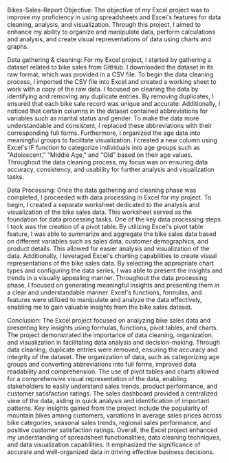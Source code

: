 Bikes-Sales-Report
Objective:
The objective of my Excel project was to improve my proficiency in using spreadsheets and Excel's features for data cleaning, analysis, and visualization. Through this project, I aimed to enhance my ability to organize and manipulate data, perform calculations and analysis, and create visual representations of data using charts and graphs.

Data gathering & cleaning:
For my Excel project, I started by gathering a dataset related to bike sales from GitHub. I downloaded the dataset in its raw format, which was provided in a CSV file.
To begin the data cleaning process, I imported the CSV file into Excel and created a working sheet to work with a copy of the raw data.
I focused on cleaning the data by identifying and removing any duplicate entries. By removing duplicates, I ensured that each bike sale record was unique and accurate.
Additionally, I noticed that certain columns in the dataset contained abbreviations for variables such as marital status and gender. To make the data more understandable and consistent, I replaced these abbreviations with their corresponding full forms.
Furthermore, I organized the age data into meaningful groups to facilitate visualization. I created a new column using Excel's IF function to categorize individuals into age groups such as "Adolescent," "Middle Age," and "Old" based on their age values.
Throughout the data cleaning process, my focus was on ensuring data accuracy, consistency, and usability for further analysis and visualization tasks.

Data Processing:
Once the data gathering and cleaning phase was completed, I proceeded with data processing in Excel for my project.
To begin, I created a separate worksheet dedicated to the analysis and visualization of the bike sales data. This worksheet served as the foundation for data processing tasks.
One of the key data processing steps I took was the creation of a pivot table. By utilizing Excel's pivot table feature, I was able to summarize and aggregate the bike sales data based on different variables such as sales data, customer demographics, and product details. This allowed for easier analysis and visualization of the data.
Additionally, I leveraged Excel's charting capabilities to create visual representations of the bike sales data. By selecting the appropriate chart types and configuring the data series, I was able to present the insights and trends in a visually appealing manner.
Throughout the data processing phase, I focused on generating meaningful insights and presenting them in a clear and understandable manner. Excel's functions, formulas, and features were utilized to manipulate and analyze the data effectively, enabling me to gain valuable insights from the bike sales dataset.

Conclusion:
The Excel project focused on analyzing bike sales data and presenting key insights using formulas, functions, pivot tables, and charts. The project demonstrated the importance of data cleaning, organization, and visualization in facilitating data analysis and decision-making.
Through data cleaning, duplicate entries were removed, ensuring the accuracy and integrity of the dataset. The organization of data, such as categorizing age groups and converting abbreviations into full forms, improved data readability and comprehension.
The use of pivot tables and charts allowed for a comprehensive visual representation of the data, enabling stakeholders to easily understand sales trends, product performance, and customer satisfaction ratings. The sales dashboard provided a centralized view of the data, aiding in quick analysis and identification of important patterns.
Key insights gained from the project include the popularity of mountain bikes among customers, variations in average sales prices across bike categories, seasonal sales trends, regional sales performance, and positive customer satisfaction ratings.
Overall, the Excel project enhanced my understanding of spreadsheet functionalities, data cleaning techniques, and data visualization capabilities. It emphasized the significance of accurate and well-organized data in driving effective business decisions.
